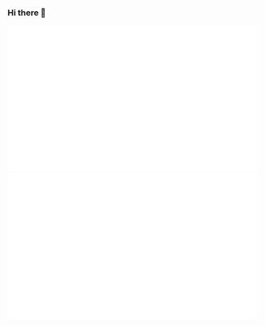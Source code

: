 ### Hi there 👋

![](https://github.com/evanrupert/github-stats/blob/master/generated/overview.svg)
![](https://github.com/evanrupert/github-stats/blob/master/generated/languages.svg)

<!--
**evanrupert/evanrupert** is a ✨ _special_ ✨ repository because its `README.md` (this file) appears on your GitHub profile.

Here are some ideas to get you started:

- 🔭 I’m currently working on ...
- 🌱 I’m currently learning ...
- 👯 I’m looking to collaborate on ...
- 🤔 I’m looking for help with ...
- 💬 Ask me about ...
- 📫 How to reach me: ...
- 😄 Pronouns: ...
- ⚡ Fun fact: ...
-->
